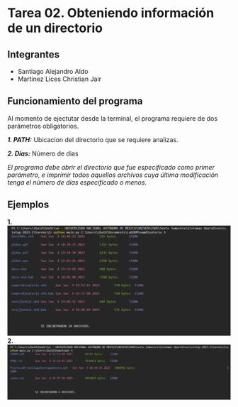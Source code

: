 # **Tarea 02. Obteniendo información de un directorio**

## **Integrantes**
- Santiago Alejandro Aldo
- Martinez Lices Christian Jair

## **Funcionamiento del programa**
Al momento de ejectutar desde la terminal, el programa requiere de dos parámetros obligatorios.

***1. PATH:*** Ubicacion del directorio que se requiere analizas.

***2. Dias:*** Número de dias 

*El programa debe abrir el directorio que fue especificado como primer parámetro, e imprimir todos aquellos archivos cuya última modificación tenga el número de días especificado o menos.*

## **Ejemplos**
**1.**
![Imagen 1](Img1.PNG)
**2.**
![Imagen 2](Img2.PNG)